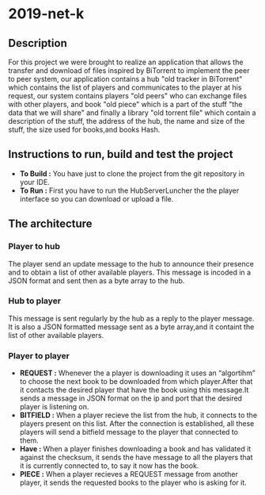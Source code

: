 # 2019-net-k

## Description


For this project we were brought to realize an application that allows the transfer and download of files inspired by BiTorrent to implement the peer to peer system, our application contains a hub "old tracker in BiTorrent" which contains the list of players and communicates to the player at his request, our system contains players "old peers" who can exchange files with other players, and book "old piece" which is a part of the stuff "the data that we will share" and finally a library "old torrent file" which contain a description of the stuff, the address of the hub, the name and size of the stuff, the size used for books,and books Hash.

## Instructions to run, build and test the project

* **To Build :** You have just to clone the project from the git repository in your IDE. 
* **To Run :** First you have to run the HubServerLuncher the the player interface so you can download or upload a file.

## The architecture

### Player to hub

The player send an update message to the hub to announce their presence and to obtain a list of other available players. This message is incoded in a JSON format and sent then as a byte array to the hub.

### Hub to player
This message is sent regularly by the hub as a reply to the player message. It is also a JSON formatted message sent as a byte array,and it containt the list of other available players.
### Player to player
* **REQUEST :** Whenever the a player is downloading it uses an “algortihm” to choose the next book to be downloaded from which player.After that it contacts the desired player that have the book using this message.It sends a message in JSON format on the ip and port that the desired player is listening on.
* **BITFIELD :** When a player recieve the list from the hub, it connects to the players present on this list. After the connection is established, all these players will send a bitfield message to the player that connected to them.
*  **Have :** When a player finishes downloading a book and has validated it against the checksum, it sends the have message to all the players that it is currently connected to, to say it now has the book.
*  **PIECE :** When a player recieves a REQUEST message from another player, it sends the requested books to the player who is asking for it.
 
